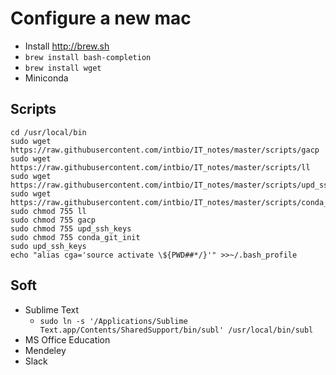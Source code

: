 # Configure a new mac
- Install http://brew.sh
- `brew install bash-completion`
- `brew install wget`
- Miniconda

## Scripts
```
cd /usr/local/bin
sudo wget https://raw.githubusercontent.com/intbio/IT_notes/master/scripts/gacp
sudo wget https://raw.githubusercontent.com/intbio/IT_notes/master/scripts/ll
sudo wget https://raw.githubusercontent.com/intbio/IT_notes/master/scripts/upd_ssh_keys
sudo wget https://raw.githubusercontent.com/intbio/IT_notes/master/scripts/conda_git_init
sudo chmod 755 ll
sudo chmod 755 gacp
sudo chmod 755 upd_ssh_keys
sudo chmod 755 conda_git_init
sudo upd_ssh_keys
echo "alias cga='source activate \${PWD##*/}'" >>~/.bash_profile
```



## Soft
- Sublime Text
   - `sudo ln -s '/Applications/Sublime Text.app/Contents/SharedSupport/bin/subl' /usr/local/bin/subl`
- MS Office Education
- Mendeley
- Slack

